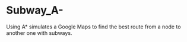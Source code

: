 # Subway_A-
Using A* simulates a Google Maps to find the best route from a node to another one with subways.
